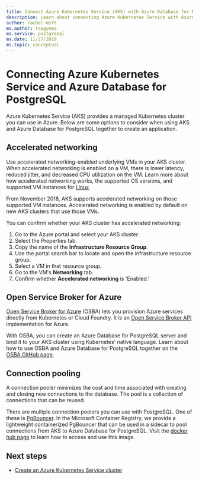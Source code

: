 ```yaml
---
title: Connect Azure Kubernetes Service (AKS) with Azure Database for PostgreSQL
description: Learn about connecting Azure Kubernetes Service with Azure Database for PostgreSQL
author: rachel-msft
ms.author: raagyema
ms.service: postgresql
ms.date: 11/27/2018
ms.topic: conceptual
---
```


# Connecting Azure Kubernetes Service and Azure Database for PostgreSQL

Azure Kubernetes Service (AKS) provides a managed Kubernetes cluster you can use in Azure. Below are some options to consider when using AKS and Azure Database for PostgreSQL together to create an application.


## Accelerated networking
Use accelerated networking-enabled underlying VMs in your AKS cluster. When accelerated networking is enabled on a VM, there is lower latency, reduced jitter, and decreased CPU utilization on the VM. Learn more about how accelerated networking works, the supported OS versions, and supported VM instances for [Linux](../virtual-network/create-vm-accelerated-networking-cli.md).

From November 2018, AKS supports accelerated networking on those supported VM instances. Accelerated networking is enabled by default on new AKS clusters that use those VMs.

You can confirm whether your AKS cluster has accelerated networking:
1. Go to the Azure portal and select your AKS cluster.
2. Select the Properties tab.
3. Copy the name of the **Infrastructure Resource Group**.
4. Use the portal search bar to locate and open the infrastructure resource group.
5. Select a VM in that resource group.
6. Go to the VM's **Networking** tab.
7. Confirm whether **Accelerated networking** is 'Enabled.'


## Open Service Broker for Azure 
[Open Service Broker for Azure](https://github.com/Azure/open-service-broker-azure/blob/master/README.md) (OSBA) lets you provision Azure services directly from Kubernetes or Cloud Foundry. It is an [Open Service Broker API](https://www.openservicebrokerapi.org/) implementation for Azure.

With OSBA, you can create an Azure Database for PostgreSQL server and bind it to your AKS cluster using Kubernetes' native language. Learn about how to use OSBA and Azure Database for PostgreSQL together on the [OSBA GitHub page](https://github.com/Azure/open-service-broker-azure/blob/master/docs/modules/postgresql.md). 


## Connection pooling
A connection pooler minimizes the cost and time associated with creating and closing new connections to the database. The pool is a collection of connections that can be reused. 

There are multiple connection poolers you can use with PostgreSQL. One of these is [PgBouncer](https://pgbouncer.github.io/). In the Microsoft Container Registry, we provide a lightweight containerized PgBouncer that can be used in a sidecar to pool connections from AKS to Azure Database for PostgreSQL. Visit the [docker hub page](https://hub.docker.com/r/microsoft/azureossdb-tools-pgbouncer/) to learn how to access and use this image. 


## Next steps
-  [Create an Azure Kubernetes Service cluster](../aks/kubernetes-walkthrough.md)
